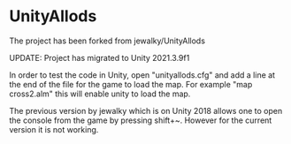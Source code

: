 # UnityAllods

The project has been forked from jewalky/UnityAllods

UPDATE: Project has migrated to Unity 2021.3.9f1

In order to test the code in Unity, open "unityallods.cfg" and add a line at the end of the file for the game to load the map. For example "map cross2.alm" this will enable unity to load the map.

The previous version by jewalky which is on Unity 2018 allows one to open the console from the game by pressing shift+~. However for the current version it is not working.
